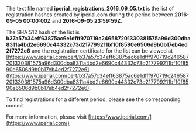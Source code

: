 The text file named **iperial_registrations_2016_09_05.txt** is the list of registration hashes created by iperial.com during the period between **2016-09-05 00:00:00Z** and **2016-09-05 23:59:59Z**.

The SHA 512 hash of the list is **b37a57c34eff63875ac6e1dfff970719c246587201330381575a96d300dba8311a4bd2e6690c44332c73d217799211bf10f8590e6506d9b0b17eb4ed2f7272e6** and the registration certificate for the list can be viewed at [https://www.iperial.com/cert/b37a57c34eff63875ac6e1dfff970719c246587201330381575a96d300dba8311a4bd2e6690c44332c73d217799211bf10f8590e6506d9b0b17eb4ed2f7272e6](https://www.iperial.com/cert/b37a57c34eff63875ac6e1dfff970719c246587201330381575a96d300dba8311a4bd2e6690c44332c73d217799211bf10f8590e6506d9b0b17eb4ed2f7272e6).

To find registrations for a different period, please see the corresponding commit.

For more information, please visit [https://www.iperial.com/](https://www.iperial.com/)

